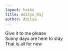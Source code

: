 ```yaml
---
layout: haiku
title: Aditya_Raj
author: Aditya
---
```


Give it to me please<br>
Sunny days are here to stay<br>
That is all for now<br>
